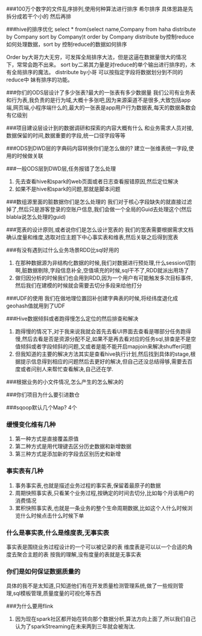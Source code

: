 ###100万个数字的文件乱序排列,使用何种算法进行排序
希尔排序 具体思路是先拆分成若干个小的 然后再排


###hive的排序优化 
select * from(select name,Company from haha distribute by Company sort by Company)t order by Company
distribute by控制reduce如何处理数据，sort by 控制reduce的数据如何排序

Order by大哥力大无穷，可发挥全局排序大法，但是这逼在数据量很大的情况下，常常会跑不出来。
sort by二弟其力量是对reduce的单个输出进行排序的，木有全局排序的魔法。
distribute by小哥 可以按指定字段将数据划分到不同的reduce中 妹有排序的功能。


###你们的ODS层设计了多少张表?最大的一张表有多少数据量
我们公司有业务表和行为表,我负责的是行为域,大概十多张吧,因为来源渠道不是很多,大致包括app端,网页端,小程序端什么的,最大的一张表是app用户行为数据表,每天的数据条数会有亿级别


###项目建设层设计到的数据调研和探索的内容大概有什么
和业务需求人员对接,数据保留的时间,数据重要的字段,统一口径字段等等

###ODS到DWD层的字典码内容转换你们是怎么做的?
建立一张维表统一字段,使用的时候做关联

###一般ODS层到DWD层,任务报错了怎么处理
1. 先去查看hive和spark的web页面或者日志查看报错原因,然后定位解决
2. 如果不是hive和spark的问题,那就是脚本问题

###数组源里面的脏数据你们是怎么处理的
我们对于核心字段缺失的就直接过滤掉了,然后只是游客登录的空账户信息,我们会做一个全局的Guid去处理这个(然后blabla说怎么处理的guid)

###宽表的设计原则,或者说你们是怎么设计宽表的
我们的宽表需要根据需求文档确认度量和维度,选取对应主题下中心事实表和维表,然后关联之后得到宽表


###有没有遇到过什么业务场景RDD比sql好用的
1. 在那种数据源为非结构化数据的时候,我们对数据进行预处理,什么session切割啊,脏数据剔除,字段信息补全,空值填充的时候,sql干不了,RDD就派出用场了
2. 做归因分析的时候我们也会用到RDD,因为一个用户有可能触发多次目标事件,然后我们在建模的时候就会需要去切分多段来给他打分


###UDF的使用 
我们在做地理位置回补创建字典表的时候,将经纬度退化成geohash值就用到了UDF


###Hive数据倾斜或者跑得慢怎么定位的然后排查和解决
1. 跑得慢的情况下,对于我来说我就会首先去看UI界面去查看是哪部分任务跑得慢,然后去看是否是资源分配不足,如果不是再去看对应的任务sql,排查是不是空值倾斜或者字段倾斜的问题,又或者是能不能开启mapjoin来解决shuffer问题
2. 但我知道的主要的解决方法其实是查看hive执行计划,然后找到具体的stage,根据提示信息得到相应的问题然后去更好的解决,但自己还没总结得够,需要去百度或者问别人来帮忙查看解决,自己还在学.


###根据业务的小文件情况,怎么产生的怎么解决的

###你们项目为什么要引进数仓


###sqoop默认几个Map?
4个



### 缓慢变化维有几种 
1. 第一种方式是直接覆盖原值
2. 第二种方式是用代理键去区分历史数据和新增数据
3. 第三种方式是添加新的字段去区别历史和新增

### 事实表有几种 
1. 事务事实表,也就是描述业务过程的事实表,保留着最原子的数据
2. 周期快照事实表,只看某个业务过程,按确定的时间去切分,比如每个月该用户的消费情况
3. 累积快照事实表,也就是一条业务的整个生命周期数据,比如这个人什么时候浏览什么时候点击什么时候下单


### 什么是事实表,什么是维度表,无事实表
事实表是围绕业务过程设计的一个可以被记录的表
维度表是可以以一个合适的角度去聚合主题的表
按我的理解,没有度量的表就是无事实表


### 你们是如何保证数据质量的
具体的我不是太知道,只知道他们有在开发质量检测管理系统,做了一些规则管理,sql模板管理,质量度量的可视化等东西

###为什么要用flink
1. 因为现在spark社区都开始在转向那个数据分析,算法方向上面了,所以我们自己认为了sparkStreaming在未来两到三年就会被淘汰.
